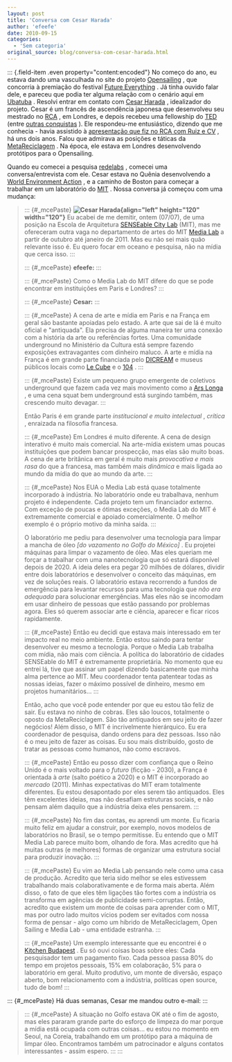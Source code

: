 ```yaml
---
layout: post
title: 'Conversa com Cesar Harada'
author: 'efeefe'
date: 2010-09-15
categories:
  - 'Sem categoria'
original_source: blog/conversa-com-cesar-harada.html
---
```


::: {.field-item .even property="content:encoded"}
No começo do ano, eu estava dando uma vasculhada no site do projeto [Opensailing](https://sites.google.com/a/opensailing.net/www/) , que concorria à premiação do festival [Future Everything](http://futureeverything.org/) . Já tinha ouvido falar dele, e pareceu que podia ter alguma relação com o cenário aqui em [Ubatuba](http://ubalab.org/) . Resolvi entrar em contato com [Cesar Harada](http://cesarharada.com/) , idealizador do projeto. Cesar é um francês de ascendência japonesa que desenvolveu seu mestrado no [RCA](http://cesarharada.com/) , em Londres, e depois recebeu uma fellowship do [TED](http://ted.com/) (entre [outras conquistas](http://cesarharada.com/timeline/) ). Ele respondeu-me entusiástico, dizendo que me conhecia - havia assistido à [apresentação que fiz no RCA com Ruiz e CV](http://pub.descentro.org/wiki/brazilian_medialogies_system_learnings%20no%20RCA) , há uns dois anos. Falou que admirava as posições e táticas da [MetaReciclagem](http://rede.metareciclagem.org/) . Na época, ele estava em Londres desenvolvendo protótipos para o Opensailing.

<div>

Quando eu comecei a pesquisa [redelabs](http://redelabs-org.github.io/) , comecei uma conversa/entrevista com ele. Cesar estava no Quênia desenvolvendo a [World Environment Action](http://w-e-a.org/) , e a caminho de Boston para começar a trabalhar em um laboratório do [MIT](http://mit.edu/) . Nossa conversa já começou com uma mudança:

</div>

> ::: {#_mcePaste}
> **![Cesar Harada](http://redelabs-org.github.io/sites/redelabs.org/files/images/2010.jpg "Cesar Harada"){align="left" height="120" width="120"}** Eu acabei de me demitir, ontem (07/07), de uma posição na Escola de Arquitetura [SENSEable City Lab](http://senseable.mit.edu/) (MIT), mas me ofereceram outra vaga no departamento de artes do MIT [Media Lab](http://media.mit.edu/) a partir de outubro até janeiro de 2011. Mas eu não sei mais quão relevante isso é. Eu quero focar em oceano e pesquisa, não na mídia que cerca isso.
> :::
>
> ::: {#_mcePaste}
> **efeefe:**
> :::
>
> ::: {#_mcePaste}
> Como o Media Lab do MIT difere do que se pode encontrar em instituições em Paris e Londres?
> :::
>
> ::: {#_mcePaste}
> **Cesar:**
> :::
>
> ::: {#_mcePaste}
> A cena de arte e mídia em Paris e na França em geral são bastante apoiadas pelo estado. A arte que sai de lá é muito oficial e \"antiquada\". Ela precisa de alguma maneira ter uma conexão com a história da arte ou referências fortes. Uma comunidade underground no Ministério da Cultura está sempre fazendo exposições extravagantes com dinheiro maluco. A arte e mídia na França é em grande parte financiada pelo [DICREAM](http://www.cnc.fr/Site/Template/T11.aspx?SELECTID=306&id=217&t=1) e museus públicos locais como [Le Cube](http://www.lesiteducube.com/) e o [104](http://www.104.fr/) .
> :::
>
> ::: {#_mcePaste}
> Existe um pequeno grupo emergente de coletivos underground que fazem cada vez mais movimento como a [Ars Longa](http://www.arslonga.fr/) , e uma cena squat bem underground está surgindo também, mas crescendo muito devagar.
> :::
>
> <div>
>
> Então Paris é em grande parte *institucional e muito intelectual* , *crítica* , enraizada na filosofia francesa.
>
> </div>
>
> ::: {#_mcePaste}
> Em Londres é muito diferente. A cena de design interativo é muito mais comercial. Na arte-mídia existem umas poucas instituições que podem bancar prospecção, mas elas são muito boas. A cena de arte britânica em geral é muito mais *provocativa e mais rasa* do que a francesa, mas também mais *dinâmica* e mais ligada ao mundo da mídia do que ao mundo da arte.
> :::
>
> ::: {#_mcePaste}
> Nos EUA o Media Lab está quase totalmente incorporado à indústria. No laboratório onde eu trabalhava, nenhum projeto é independente. Cada projeto tem um financiador externo. Com exceção de poucas e ótimas exceções, o Media Lab do MIT é extremamente comercial e apoiado comercialmente. O melhor exemplo é o próprio motivo da minha saída.
> :::
>
> <div>
>
> O laboratório me pediu para desenvolver uma tecnologia para limpar a mancha de óleo *\[do vazamento no Golfo do México\]* . Eu projetei máquinas para limpar o vazamento de óleo. Mas eles queriam me forçar a trabalhar com uma nanotecnologia que só estará disponível depois de 2020. A ideia deles era pegar 20 milhões de dólares, dividir entre dois laboratórios e desenvolver o conceito das máquinas, em vez de soluções reais. O laboratório estava recorrendo a fundos de emergência para levantar recursos para uma tecnologia que *não era adequada* para solucionar emergências. Mas eles não se incomodam em usar dinheiro de pessoas que estão passando por problemas agora. Eles só querem associar arte e ciência, aparecer e ficar ricos rapidamente.
>
> </div>
>
> ::: {#_mcePaste}
> Então eu decidi que estava mais interessado em ter impacto real no meio ambiente. Então estou saindo para tentar desenvolver eu mesmo a tecnologia. Porque o Media Lab trabalha com mídia, não mais com ciência. A política do laboratório de cidades SENSEable do MIT é extremamente proprietária. No momento que eu entrei lá, tive que assinar um papel dizendo basicamente que minha alma pertence ao MIT. Meu coordenador tenta patentear todas as nossas ideias, fazer o máximo possível de dinheiro, mesmo em projetos humanitários\...
> :::
>
> <div>
>
> Então, acho que você pode entender por que eu estou tão feliz de sair. Eu estava no ninho de cobras. Eles são loucos, totalmente o oposto da MetaReciclagem. São tão antiquados em seu jeito de fazer negócios! Além disso, o MIT é incrivelmente hierárquico. Eu era coordenador de pesquisa, dando ordens para dez pessoas. Isso não é o meu jeito de fazer as coisas. Eu sou mais distribuído, gosto de tratar as pessoas como humanos, não como escravos.
>
> </div>
>
> ::: {#_mcePaste}
> Então eu posso dizer com confiança que o Reino Unido é o mais voltado para o *futuro* (ficção - 2030), a França é orientada à *arte* (salto poético a 2020) e o MIT é incorporado ao *mercado* (2011). Minhas expectativas do MIT eram totalmente diferentes. Eu estou desapontado por eles serem tão antiquados. Eles têm excelentes ideias, mas não desafiam estruturas sociais, e não pensam além daquilo que a indústria deixa eles pensarem.
> :::
>
> ::: {#_mcePaste}
> No fim das contas, eu aprendi um monte. Eu ficaria muito feliz em ajudar a construir, por exemplo, novos modelos de laboratórios no Brasil, se o tempo permitisse. Eu entendo que o MIT Media Lab parece muito bom, olhando de fora. Mas acredito que há muitas outras (e melhores) formas de organizar uma estrutura social para produzir inovação.
> :::
>
> ::: {#_mcePaste}
> Eu vim ao Media Lab pensando nele como uma casa de produção. Acredito que teria sido melhor se eles estivessem trabalhando mais colaborativamente e de forma mais aberta. Além disso, o fato de que eles têm ligações tão fortes com a indústria os transforma em agências de publicidade semi-corruptas. Então, acredito que existem um monte de coisas para aprender com o MIT, mas por outro lado muitos vícios podem ser evitados com nossa forma de pensar - algo como um híbrido de MetaReciclagem, Open Sailing e Media Lab - uma entidade estranha.
> :::
>
> ::: {#_mcePaste}
> Um exemplo interessante que eu encontrei é o [Kitchen Budapest](http://www.kitchenbudapest.hu/en) . Eu só ouvi coisas boas sobre eles: Cada pesquisador tem um pagamento fixo. Cada pessoa passa 80% do tempo em projetos pessoais, 15% em colaboração, 5% para o laboratório em geral. Muito produtivo, um monte de diversão, espaço aberto, bom relacionamento com a indústria, políticas open source, tudo de bom!
> :::

::: {#_mcePaste}
Há duas semanas, Cesar me mandou outro e-mail:
:::

> ::: {#_mcePaste}
> A situação no Golfo estava OK até o fim de agosto, mas eles pararam grande parte do esforço de limpeza do mar porque a mídia está ocupada com outras coisas\... eu estou no momento em Seoul, na Coreia, trabalhando em um protótipo para a máquina de limpar óleo. Encontramos também um patrocinador e alguns contatos interessantes - assim espero.
> :::
:::

